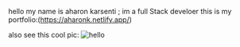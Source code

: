 hello my name is aharon karsenti ;
im a full Stack develoer
this is my portfolio:(https://aharonk.netlify.app/)

also see this cool pic:
![hello](https://wallpaperaccess.com/full/103882.jpg)